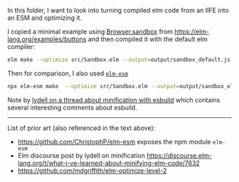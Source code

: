 In this folder, I want to look into turning compiled elm code from an IIFE into an ESM and optimizing it.

I copied a minimal example using [Browser.sandbox](https://dark.elm.dmy.fr/packages/elm/browser/latest/Browser#sandbox) from https://elm-lang.org/examples/buttons and then compiled it with the default elm compiler:

```sh
elm make --optimize src/Sandbox.elm --output=output/sandbox_default.js
```

Then for comparison, I also used [`elm-esm`](https://github.com/ChristophP/elm-esm)

```sh
npx elm-esm make  --optimize src/Sandbox.elm --output=output/sandbox_elm-esm.js
```

Note by [lydell on a thread about minification with esbuild](https://github.com/evanw/esbuild/issues/639#issuecomment-894467981) which contains several interesting comments about esbuild.



---

List of prior art (also referenced in the text above):

- https://github.com/ChristophP/elm-esm exposes the npm module `elm-esm`
- Elm discourse post by lydell on minification https://discourse.elm-lang.org/t/what-i-ve-learned-about-minifying-elm-code/7632
- https://github.com/mdgriffith/elm-optimize-level-2
